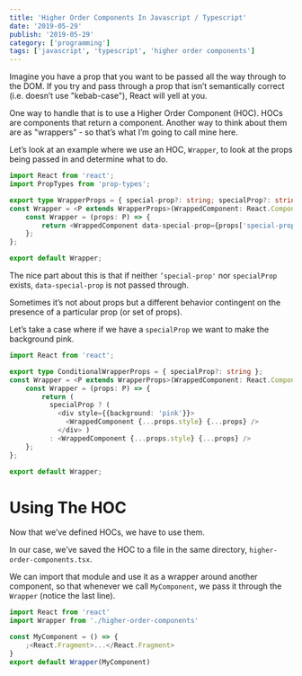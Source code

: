 ```yaml
---
title: 'Higher Order Components In Javascript / Typescript'
date: '2019-05-29'
publish: '2019-05-29'
category: ['programming']
tags: ['javascript', 'typescript', 'higher order components']
---
```


Imagine you have a prop that you want to be passed all the way through to the DOM. If you try and pass through a prop that isn’t semantically correct (i.e. doesn’t use "kebab-case"), React will yell at you.

One way to handle that is to use a Higher Order Component (HOC). HOCs are components that return a component. Another way to think about them are as "wrappers" - so that’s what I’m going to call mine here.

Let’s look at an example where we use an HOC, `Wrapper`, to look at the props being passed in and determine what to do.

```typescript
import React from 'react';
import PropTypes from 'prop-types';

export type WrapperProps = { special-prop?: string; specialProp?: string };
const Wrapper = <P extends WrapperProps>(WrappedComponent: React.ComponentType<P>): React.FunctionComponent<P> => {
    const Wrapper = (props: P) => {
        return <WrappedComponent data-special-prop={props['special-prop'] || props.specialProp} {...props} />;
    };
};

export default Wrapper;
```

The nice part about this is that if neither `’special-prop'` nor `specialProp` exists, `data-special-prop` is not passed through.

Sometimes it’s not about props but a different behavior contingent on the presence of a particular prop (or set of props).

Let’s take a case where if we have a `specialProp` we want to make the background pink.

```typescript
import React from 'react';

export type ConditionalWrapperProps = { specialProp?: string };
const Wrapper = <P extends WrapperProps>(WrappedComponent: React.ComponentType<P>): React.FunctionComponent<P> => {
    const Wrapper = (props: P) => {
        return (
          specialProp ? (
            <div style={{background: 'pink'}}>
              <WrappedComponent {...props.style} {...props} />
            </div> )
          : <WrappedComponent {...props.style} {...props} />
    };
};

export default Wrapper;
```

# Using The HOC

Now that we’ve defined HOCs, we have to use them.

In our case, we’ve saved the HOC to a file in the same directory, `higher-order-components.tsx`.

We can import that module and use it as a wrapper around another component, so that whenever we call `MyComponent`, we pass it through the `Wrapper` (notice the last line).

```javascript
import React from 'react'
import Wrapper from './higher-order-components'

const MyComponent = () => {
    ;<React.Fragment>...</React.Fragment>
}
export default Wrapper(MyComponent)
```
